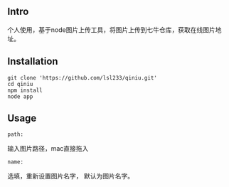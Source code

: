 ## Intro
个人使用，基于node图片上传工具，将图片上传到七牛仓库，获取在线图片地址。
<!-- more -->
## Installation
```
git clone 'https://github.com/lsl233/qiniu.git'
cd qiniu
npm install
node app
```

## Usage
```
path:
```
输入图片路径，mac直接拖入
```
name:
```
选填，重新设置图片名字， 默认为图片名字。
